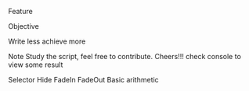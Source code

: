 Feature

Objective

Write less achieve more

Note
Study the script, feel free to contribute. Cheers!!!
check console to view some result

Selector
Hide
FadeIn
FadeOut
Basic arithmetic 
